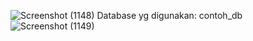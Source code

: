 ![Screenshot (1148)](https://user-images.githubusercontent.com/71547739/179917759-69fa479e-f1ea-49e7-8baa-e39b70fbba00.png)
Database yg digunakan: contoh_db
![Screenshot (1149)](https://user-images.githubusercontent.com/71547739/179917891-f2c8e8a8-fcc3-4c53-8eca-2d022bb914fc.png)
